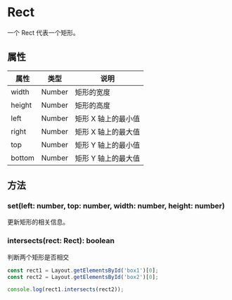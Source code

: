 # Rect
一个 Rect 代表一个矩形。

## 属性

| 属性      | 类型   | 说明                                                                       |
| --------- | ------ | -------------------------------------------------------------------------- |
| width   | Number | 矩形的宽度 |
| height   | Number | 矩形的高度 |
| left   | Number | 矩形 X 轴上的最小值 |
| right   | Number | 矩形 X 轴上的最大值 |
| top   | Number | 矩形 Y 轴上的最小值 |
| bottom   | Number | 矩形 Y 轴上的最大值 |

## 方法

### set(left: number, top: number, width: number, height: number)
更新矩形的相关信息。

### intersects(rect: Rect): boolean
判断两个矩形是否相交

```js
const rect1 = Layout.getElementsById('box1')[0];
const rect2 = Layout.getElementsById('box2')[0];

console.log(rect1.intersects(rect2));
```